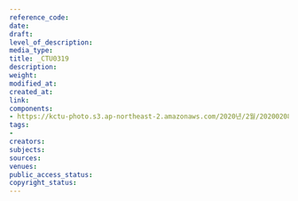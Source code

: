 ```yaml
---
reference_code: 
date: 
draft: 
level_of_description: 
media_type: 
title: _CTU0319
description: 
weight: 
modified_at: 
created_at: 
link: 
components:
- https://kctu-photo.s3.ap-northeast-2.amazonaws.com/2020년/2월/20200208_문중원열사+진상규명·책임자+처벌+및+한국마사회+적폐청산을+위한+전국노동자대회/_CTU0319.jpg
tags:
- 
creators: 
subjects: 
sources: 
venues: 
public_access_status: 
copyright_status: 
---
```

